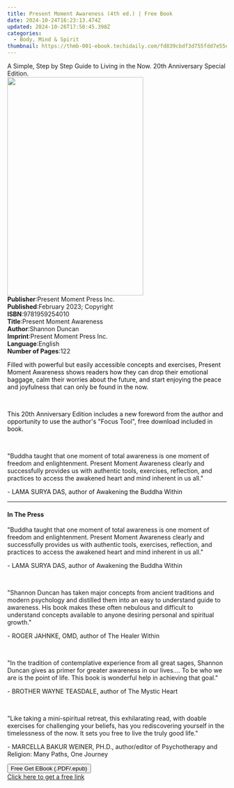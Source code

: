 ```yaml
---
title: Present Moment Awareness (4th ed.) | Free Book
date: 2024-10-24T16:23:13.474Z
updated: 2024-10-26T17:50:45.398Z
categories:
  - Body, Mind & Spirit
thumbnail: https://thmb-001-ebook.techidaily.com/fd839cbdf3d755fdd7e55e758dd23cd973ab10b6783bb54c5026d623d5fbaef5.jpg
---
```

<main id="book-container">
  <div class="flex flex-col">
    <div class="book-brief flex-1 py-6 px-4 sm:p-6 md:py-10 md:px-8">
      <!-- brief-->
      <div class="book-brief-main">
        A Simple, Step by Step Guide to Living in the Now. 20th Anniversary
        Special Edition.
      </div>
    </div>
    <div
      class="book-meta-info flex-1 grid gap-4 col-start-1 col-end-3 row-start-1 sm:mb-6 sm:grid-cols-4 lg:gap-6 lg:col-start-2 lg:row-end-6 lg:row-span-6 lg:mb-0"
    >
      <div
        class="book-meta-info-left place-content-center mt-4 p-4 text-sm leading-6 col-start-2 col-span-2 dark:text-slate-400"
      >
        <img
          class="w-full h-500 object-cover rounded-lg sm:h-255 sm:col-span-2 lg:col-span-full"
          src="https://img-001-ebook.techidaily.com/7efcf8eaa870c85210f3c074df5780125f744fb7fc9d122abf8891965c6bba47.jpg"
          alt=""
          width="312"
          height="500"
        />
      </div>
      <div
        class="book-meta-info-right mt-2 col-start-1 row-start-2 col-span-3 self-center"
      >
        <!-- meta data  -->
        <div class="flex flex-col px-4 md:px-8">
          <div class="flex-1">
            <strong>Publisher</strong>:<span class="px-2"
              >Present Moment Press Inc.</span
            >
          </div>
          <div class="flex-1">
            <strong>Published</strong>:<span class="px-2"
              >February 2023; Copyright</span
            >
          </div>
          <div class="flex-1">
            <strong>ISBN</strong>:<span class="px-2">9781959254010</span>
          </div>
          <div class="flex-1">
            <strong>Title</strong>:<span class="px-2"
              >Present Moment Awareness</span
            >
          </div>
          <div class="flex-1">
            <strong>Author</strong>:<span class="px-2">Shannon Duncan</span>
          </div>
          <div class="flex-1">
            <strong>Imprint</strong>:<span class="px-2"
              >Present Moment Press Inc.</span
            >
          </div>
          <div class="flex-1">
            <strong>Language</strong>:<span class="px-2">English</span>
          </div>
          <div class="flex-1">
            <strong>Number of Pages</strong>:<span class="px-2">122</span>
          </div>
        </div>
      </div>
    </div>
    <div class="book-description flex-1 py-6 px-4 sm:p-6 md:py-10 md:px-8">
      <div class="book-description-main">
        <div accordion-content="" id="description">
          <p>
            <span style="color: rgb(15, 17, 17)"
              >Filled with powerful but easily accessible concepts and
              exercises, Present Moment Awareness shows readers how they can
              drop their emotional baggage, calm their worries about the future,
              and start enjoying the peace and joyfulness that can only be found
              in the now.</span
            >
          </p>
          <p><br /></p>
          <p>
            <span style="color: rgb(15, 17, 17)"
              >This 20th Anniversary Edition includes a new foreword from the
              author and opportunity to use the author's "Focus Tool", free
              download included in book.</span
            >
          </p>
          <p><br /></p>
          <p>
            <span style="color: rgb(15, 17, 17)">"</span>Buddha taught that one
            moment of total awareness is one moment of freedom and
            enlightenment. Present Moment Awareness clearly and successfully
            provides us with authentic tools, exercises, reflection, and
            practices to access the awakened heart and mind inherent in us
            all.<span style="color: rgb(15, 17, 17)">" </span>
          </p>
          <p>
            <span style="color: rgb(15, 17, 17)"
              >- LAMA SURYA DAS, author of Awakening the Buddha Within</span
            >
          </p>
        </div>
        <div class="accordion-fader"></div>
      </div>
    </div>
    <div class="book-excerpts flex-1 py-6 px-4 sm:p-6 md:py-10 md:px-8">
      <!-- excerpts-->
      <div class="book-excerpts-main">
        <hr />
        <h4 class="placeholder placeholder-heading">
          <span>In The Press</span>
        </h4>
        <p></p>
        <p>
          "Buddha taught that one moment of total awareness is one moment of
          freedom and enlightenment. Present Moment Awareness clearly and
          successfully provides us with authentic tools, exercises, reflection,
          and practices to access the awakened heart and mind inherent in us
          all."
        </p>
        <p>- LAMA SURYA DAS, author of Awakening the Buddha Within</p>
        <p><br /></p>
        <p>
          "Shannon Duncan has taken major concepts from ancient traditions and
          modern psychology and distilled them into an easy to understand guide
          to awareness. His book makes these often nebulous and difficult to
          understand concepts available to anyone desiring personal and
          spiritual growth."
        </p>
        <p>
          -
          <span style="color: rgba(28, 26, 14, 1)"
            >ROGER JAHNKE, OMD, author of </span
          >The Healer Within
        </p>
        <p><br /></p>
        <p>
          "In the tradition of contemplative experience from all great sages,
          Shannon Duncan gives as primer for greater awareness in our lives....
          To be who we are is the point of life. This book is wonderful help in
          achieving that goal."
        </p>
        <p>
          -
          <span style="color: rgba(28, 26, 14, 1)"
            >BROTHER WAYNE TEASDALE, author of </span
          >The Mystic Heart
        </p>
        <p><span>﻿</span></p>
        <p>
          "Like taking a mini-spiritual retreat, this exhilarating read, with
          doable exercises for challenging your beliefs, has you rediscovering
          yourself in the timelessness of the now. It sets you free to live the
          truly good life."
        </p>
        <p>
          -
          <span style="color: rgba(28, 26, 14, 1)"
            >MARCELLA BAKUR WEINER, PH.D., author/editor of </span
          >Psychotherapy and Religion: Many Paths, One Journey&nbsp;
        </p>
        <p></p>
      </div>
    </div>
    <div
      class="book-about-author flex-1 py-6 px-4 sm:p-6 md:py-10 md:px-8"
    ></div>
    <div class="book-free-get flex-1 py-6 px-4 sm:p-6 md:py-10 md:px-8">
      <button
        id="btn-free-get"
        class="bg-blue-500 hover:bg-blue-700 text-white font-bold py-2 px-4 rounded"
      >
        Free Get EBook (.PDF/.epub)
      </button>
      <div id="countdown-display" class="px-2 text-lg mt-2"></div>
      <a
        id="free-link"
        class="hidden bg-blue-500 hover:bg-blue-700 text-white font-bold py-2 px-4 rounded"
        href="https://www.ebooks.com/en-us/book/210800396/present-moment-awareness/shannon-duncan/"
        target="_blank"
        >Click here to get a free link</a
      >
    </div>
    <script>
      let countdownTime = 0;
      let countdownInterval = null;
      document
        .getElementById('btn-free-get')
        .addEventListener('click', startCountdown);
      function startCountdown() {
        countdownTime = new Date().getTime() + 60000 * 3;
        countdownInterval = setInterval(updateCountdown, 1000);
        document.getElementById('btn-free-get').disabled = true;
        document
          .getElementById('btn-free-get')
          .classList.add('bg-gray-500', 'cursor-not-allowed');
      }
      function updateCountdown() {
        let currentTime = new Date().getTime();
        let timeLeft = countdownTime - currentTime;
        let secondsLeft = Math.floor(timeLeft / 1000);
        document.getElementById('countdown-display').innerHTML =
          `Remaining time: ${secondsLeft} seconds.`;
        if (secondsLeft <= 0) {
          clearInterval(countdownInterval);
          document.getElementById('btn-free-get').classList.add('hidden');
          document.getElementById('free-link').classList.remove('hidden');
          document.getElementById('countdown-display').innerHTML = '';
        }
      }
    </script>
  </div>
</main>

<ins class="adsbygoogle"
      style="display:block"
      data-ad-client="ca-pub-7571918770474297"
      data-ad-slot="8358498916"
      data-ad-format="auto"
      data-full-width-responsive="true"></ins>
    